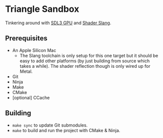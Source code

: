 # Triangle Sandbox

Tinkering around with [SDL3 GPU](https://wiki.libsdl.org/SDL3/CategoryGPU) and
[Shader Slang](https://shader-slang.org/).

## Prerequisites
* An Apple Silicon Mac
  * The Slang toolchain is only setup for this one target but it should be easy
    to add other platforms (by just building from source which takes a while).
    The shader reflection though is only wired up for Metal.
* Git
* Ninja
* Make
* CMake
* [optional] CCache

## Building

* `make sync` to update Git submodules.
* `make` to build and run the project with CMake & Ninja.

